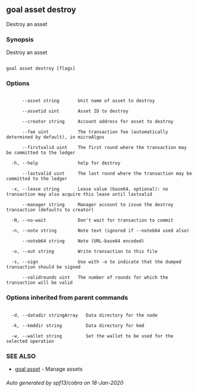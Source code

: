 ## goal asset destroy



Destroy an asset



### Synopsis



Destroy an asset



```

goal asset destroy [flags]

```



### Options



```

      --asset string       Unit name of asset to destroy

      --assetid uint       Asset ID to destroy

      --creator string     Account address for asset to destroy

      --fee uint           The transaction fee (automatically determined by default), in microAlgos

      --firstvalid uint    The first round where the transaction may be committed to the ledger

  -h, --help               help for destroy

      --lastvalid uint     The last round where the transaction may be committed to the ledger

  -x, --lease string       Lease value (base64, optional): no transaction may also acquire this lease until lastvalid

      --manager string     Manager account to issue the destroy transaction (defaults to creator)

  -N, --no-wait            Don't wait for transaction to commit

  -n, --note string        Note text (ignored if --noteb64 used also)

      --noteb64 string     Note (URL-base64 encoded)

  -o, --out string         Write transaction to this file

  -s, --sign               Use with -o to indicate that the dumped transaction should be signed

      --validrounds uint   The number of rounds for which the transaction will be valid

```



### Options inherited from parent commands



```

  -d, --datadir stringArray   Data directory for the node

  -k, --kmddir string         Data directory for kmd

  -w, --wallet string         Set the wallet to be used for the selected operation

```



### SEE ALSO



* [goal asset](../../asset/asset/)	 - Manage assets


###### Auto generated by spf13/cobra on 18-Jan-2020

